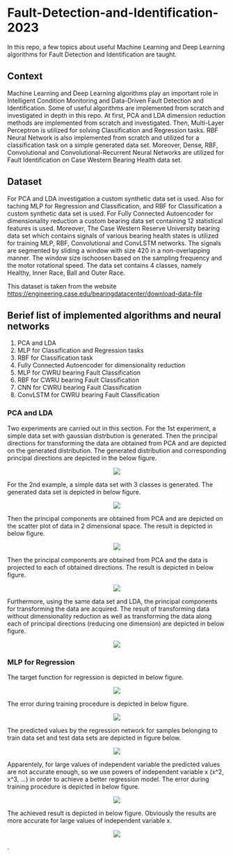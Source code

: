 # Fault-Detection-and-Identification-2023
In this repo, a few topics about useful Machine Learning and Deep Learning algorithms for Fault Detection and Identification are taught.
## Context
Machine Learning and Deep Learning algorithms play an important role in Intelligent Condition Monitoring and Data-Driven Fault Detection and Identification. Some of useful algorithms are implemented from scratch and investigated in depth in this repo. At first, PCA and LDA dimension reduction methods are implemented from scratch and investigated. Then, Multi-Layer Perceptron is utilized for solving Classification and Regression tasks. RBF Neural Network is also implemented from scratch and utilized for a classification task on a simple generated data set. Moreover, Dense, RBF, Convolutional and Convolutional-Recurrent Neural Networks are utilized for Fault Identification on Case Western Bearing Health data set.
## Dataset
For PCA and LDA investigation a custom synthetic data set is used. Also for taching MLP for Regression and Classification, and RBF for Classification a custom synthetic data set is used.
For Fully Connected Autoencoder for dimensionality reduction a custom bearing data set containing 12 statistical features is used. Moreover, The Case Western Reserve University bearing  data set which contains signals of various bearing health states is utilized for training MLP, RBF, Convolutional and ConvLSTM networks. The signals are segmented by sliding a window with size 420 in a non-overlapping manner. The window size ischoosen based on the sampling frequency and the motor rotational speed. The data set contains 4 classes, namely Healthy, Inner Race, Ball and Outer Race.

This dataset is taken from the website https://engineering.case.edu/bearingdatacenter/download-data-file
## Berief list of implemented algorithms and neural networks

1.   PCA and LDA
2.   MLP for Classification and Regression tasks
3.   RBF for Classification task
4.   Fully Connected Autoencoder for dimensionality reduction
5.   MLP for CWRU bearing Fault Classification
6.   RBF for CWRU bearing Fault Classification
7.   CNN for CWRU bearing Fault Classification
8.   ConvLSTM for CWRU bearing Fault Classification
### PCA and LDA
Two experiments are carried out in this section. For the 1st experiment, a simple data set with gaussian distrbution is generated. Then the principal directions for transforming the data are obtained from PCA and are depicted on the generated distribution. The generated distribution and corresponding principal directions are depicted in the below figure.

<p align="center">
<a href="https://github.com/Ardawanism/Fault-Detection-and-Identification-2023/blob/master/Asset/Pix/1.png"><img src="https://github.com/Ardawanism/Fault-Detection-and-Identification-2023/blob/master/Asset/Pix/1.png" align="center"></a>
</p>

For the 2nd example, a simple data set with 3 classes is generated. The generated data set is depicted in below figure.

<p align="center">
<a href="https://github.com/Ardawanism/Fault-Detection-and-Identification-2023/blob/master/Asset/Pix/2.png"><img src="https://github.com/Ardawanism/Fault-Detection-and-Identification-2023/blob/master/Asset/Pix/2.png" align="center"></a>
</p>

Then the principal components are obtained from PCA and are depicted on the scatter plot of data in 2 dimensional space. The result is depicted in below figure.

<p align="center">
<a href="https://github.com/Ardawanism/Fault-Detection-and-Identification-2023/blob/master/Asset/Pix/3.png"><img src="https://github.com/Ardawanism/Fault-Detection-and-Identification-2023/blob/master/Asset/Pix/3.png" align="center"></a>
</p>

Then the principal components are obtained from PCA and the data is projected to each of obtained directions. The result is depicted in below figure.

<p align="center">
<a href="https://github.com/Ardawanism/Fault-Detection-and-Identification-2023/blob/master/Asset/Pix/4.png"><img src="https://github.com/Ardawanism/Fault-Detection-and-Identification-2023/blob/master/Asset/Pix/4.png" align="center"></a>
</p>

Furthermore, using the same data set and LDA, the principal components for transforming the data are acquired. The result of transforming data without dimensionality reduction as well as transforming the data along each of principal directions (reducing one dimension) are depicted in below figure.

<p align="center">
<a href="https://github.com/Ardawanism/Fault-Detection-and-Identification-2023/blob/master/Asset/Pix/5.png"><img src="https://github.com/Ardawanism/Fault-Detection-and-Identification-2023/blob/master/Asset/Pix/5.png" align="center"></a>
</p>

### MLP for Regression
The target function for regression is depicted in below figure.

<p align="center">
<a href="https://github.com/Ardawanism/Fault-Detection-and-Identification-2023/blob/master/Asset/Pix/6.png"><img src="https://github.com/Ardawanism/Fault-Detection-and-Identification-2023/blob/master/Asset/Pix/6.png" align="center"></a>
</p>

The error during training procedure is depicted in below figure.

<p align="center">
<a href="https://github.com/Ardawanism/Fault-Detection-and-Identification-2023/blob/master/Asset/Pix/7.png"><img src="https://github.com/Ardawanism/Fault-Detection-and-Identification-2023/blob/master/Asset/Pix/7.png" align="center"></a>
</p>

The predicted values by the regression network for samples belonging to train data set and test data sets are depicted in figure below.

<p align="center">
<a href="https://github.com/Ardawanism/Fault-Detection-and-Identification-2023/blob/master/Asset/Pix/8.png"><img src="https://github.com/Ardawanism/Fault-Detection-and-Identification-2023/blob/master/Asset/Pix/8.png" align="center"></a>
</p>

Apparentely, for large values of independent variable the predicted values are not accurate enough, so we use powers of independent variable x (x^2, x^3, ...) in order to achieve a better regression model. The error during training procedure is depicted in below figure.

<p align="center">
<a href="https://github.com/Ardawanism/Fault-Detection-and-Identification-2023/blob/master/Asset/Pix/9.png"><img src="https://github.com/Ardawanism/Fault-Detection-and-Identification-2023/blob/master/Asset/Pix/9.png" align="center"></a>
</p>

The achieved result is depicted in below figure. Obviously the results are more accurate for large values of independent variable x.
<p align="center">
<a href="https://github.com/Ardawanism/Fault-Detection-and-Identification-2023/blob/master/Asset/Pix/10.png"><img src="https://github.com/Ardawanism/Fault-Detection-and-Identification-2023/blob/master/Asset/Pix/10.png" align="center"></a>
</p>

.
